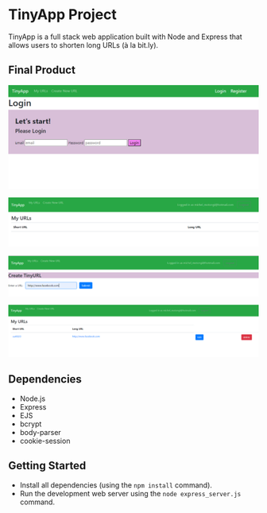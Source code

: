 # TinyApp Project

TinyApp is a full stack web application built with Node and Express that allows users to shorten long URLs (à la bit.ly).

## Final Product

!["Urls login. "](https://github.com/MotongiM/tinyapp-/blob/master/docs/login.PNG)

!["Urls index"](https://github.com/MotongiM/tinyapp-/blob/master/docs/Urls_index.png)

!["Create New link"](https://github.com/MotongiM/tinyapp-/blob/master/docs/create_Urls.png)

!["Urls index with link"](https://github.com/MotongiM/tinyapp-/blob/master/docs/Urls_index_link.png)

## Dependencies

- Node.js
- Express
- EJS
- bcrypt
- body-parser
- cookie-session

## Getting Started

- Install all dependencies (using the `npm install` command).
- Run the development web server using the `node express_server.js` command.